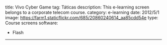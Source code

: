 title: Vivo Cyber Game
tag: Táticas
description: This e-learning screen belongs to a corporate telecom course.
category: e-learning
date: 2012/5/1
image: https://farm1.staticflickr.com/685/20860240614_aa85cdd54e
type: Course screens
software:
- Flash
---
